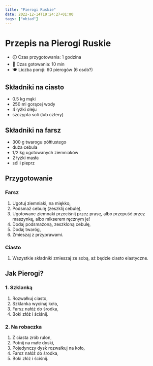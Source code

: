 ```yaml
---
title: "Pierogi Ruskie"
date: 2022-12-14T19:24:27+01:00
tags: ["obiad"]
---
```


# Przepis na Pierogi Ruskie

- ⏲️  Czas przygotowania: 1 godzina
- 🍳 Czas gotowania: 10 min
- 🍽️ Liczba porcji: 60 pierogów (6 osób?)

## Składniki na ciasto

- 0.5 kg mąki
- 250 ml gorącej wody
- 4 łyżki oleju
- szczypta soli (lub cztery)

## Składniki na farsz

- 300 g twarogu półtłustego
- duża cebula
- 1/2 kg ugotowanych ziemniaków
- 2 łyżki masła
- sól i pieprz

## Przygotowanie

### Farsz

1. Ugotuj ziemniaki, na miękko,
1. Podsmaż cebulę (zeszklij cebulę),
1. Ugotowane ziemnaki przeciśnij przez prasę, albo przepuść przez maszynkę, albo mikserem ręcznym je!
1. Dodaj podsmażoną, zeszkloną cebulę,
1. Dodaj twaróg,
1. Zmieszaj z przyprawami.

### Ciasto

1. Wszystkie składniki zmieszaj ze sobą, aż będzie ciasto elastyczne.

## Jak Pierogi?

### 1. Szklanką

1. Rozwałkuj ciasto,
1. Szklanka wycinaj koła,
1. Farsz nałóż do środka,
1. Boki złóż i ściśnij.

### 2. Na robaczka

1. Z ciasta zrób rulon,
1. Potnij na małe dyski,
1. Pojedynczy dysk rozwałkuj na koło,
1. Farsz nałóż do środka,
1. Boki złóż i ściśnij.

